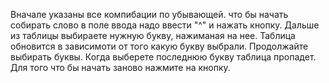 Вначале указаны все компибации по убывающей. что бы начать собирать слово в поле ввода надо ввести "^" и нажать кнопку.
Дальше из таблицы выбираете нужную букву, нажиманая на нее.
Таблица обновится в зависимоти от того какую букву выбрали. 
Продолжайте выбирать буквы.
Когда выберете последнюю букву таблица пропадет.
Для того что бы начать заново нажмите на кнопку.
